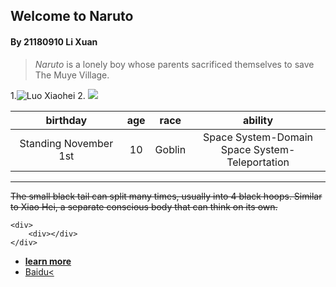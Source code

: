 ## Welcome to Naruto
#### By 21180910 Li Xuan
>*Naruto* is a lonely boy whose parents sacrificed themselves to save The Muye Village.

1.![](/pic.jpg 'Luo Xiaohei')
2.
![](https://ss3.baidu.com/-fo3dSag_xI4khGko9WTAnF6hhy/zhidao/pic/item/5366d0160924ab18a9f942873efae6cd7a890b96.jpg)

birthday|age|race|ability
:-:|:-:|:-:|:-:
Standing November 1st |10|	Goblin|Space System-Domain<br>Space System-Teleportation
---

~~The small black tail can split many times, usually into 4 black hoops. Similar to Xiao Hei, a separate conscious body that can think on its own.~~

```
<div>
    <div></div>
</div>

```
* [**learn more**](/Learnmore.md)
* <a href="https://www.baidu.com/" target="_blank">Baidu<
